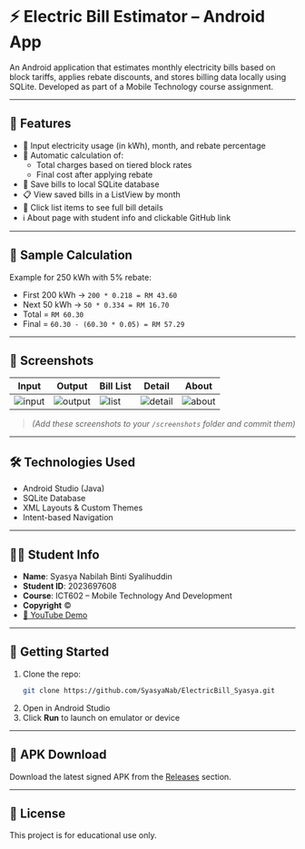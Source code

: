 # ⚡ Electric Bill Estimator – Android App

An Android application that estimates monthly electricity bills based on block tariffs, applies rebate discounts, and stores billing data locally using SQLite. Developed as part of a Mobile Technology course assignment.

---

## 📱 Features

- 🔢 Input electricity usage (in kWh), month, and rebate percentage
- 🧮 Automatic calculation of:
    - Total charges based on tiered block rates
    - Final cost after applying rebate
- 💾 Save bills to local SQLite database
- 📋 View saved bills in a ListView by month
- 🔎 Click list items to see full bill details
- ℹ️ About page with student info and clickable GitHub link

---

## 🧮 Sample Calculation

Example for 250 kWh with 5% rebate:

- First 200 kWh → `200 * 0.218 = RM 43.60`
- Next 50 kWh → `50 * 0.334 = RM 16.70`
- Total = `RM 60.30`
- Final = `60.30 - (60.30 * 0.05) = RM 57.29`

---

## 🎨 Screenshots

| Input | Output | Bill List | Detail | About |
|-------|--------|-----------|--------|-------|
| ![input](screenshots/input.png) | ![output](screenshots/output.png) | ![list](screenshots/list.png) | ![detail](screenshots/detail.png) | ![about](screenshots/about.png) |

> *(Add these screenshots to your `/screenshots` folder and commit them)*

---

## 🛠 Technologies Used

- Android Studio (Java)
- SQLite Database
- XML Layouts & Custom Themes
- Intent-based Navigation

---

## 👩‍🎓 Student Info

- **Name**: Syasya Nabilah Binti Syalihuddin
- **Student ID**: 2023697608
- **Course**: ICT602 – Mobile Technology And Development
- **Copyright** ©
- [📎 YouTube Demo](https://youtube.com/your-video-link)

---

## 🚀 Getting Started

1. Clone the repo:
   ```bash
   git clone https://github.com/SyasyaNab/ElectricBill_Syasya.git
   ```
2. Open in Android Studio
3. Click **Run** to launch on emulator or device

---

## 📂 APK Download

Download the latest signed APK from the [Releases](https://github.com/syasya/electricbill-estimator/releases) section.

---

## 📜 License

This project is for educational use only.
